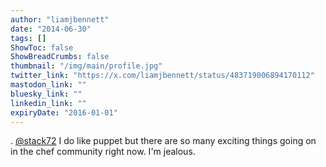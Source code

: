 ```yaml
---
author: "liamjbennett"
date: "2014-06-30"
tags: []
ShowToc: false
ShowBreadCrumbs: false
thumbnail: "/img/main/profile.jpg"
twitter_link: "https://x.com/liamjbennett/status/483719006894170112"
mastodon_link: ""
bluesky_link: ""
linkedin_link: ""
expiryDate: "2016-01-01"
---
```


. [@stack72](https://x.com/stack72) I do like puppet but there are so many exciting things going on in the chef community right now. I'm jealous.

